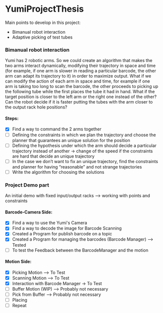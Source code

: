 # YumiProjectThesis

Main points to develop in this project:

* Bimanual robot interaction
* Adaptive picking of test tubes

### Bimanual robot interaction

Yumi has 2 robotic arms. So we could create an algorithm that makes the two arms interact dynamically,
modifying their trajectory in space and time (for example, if one arm is slower
in reading a particular barcode, the other arm can adapt its trajectory to it)
in order to maximize output.
What if we can modify the action of each arm in space and time,
for example if one arm is taking too long to scan the barcode,
the other proceeds to picking up the following tube while the first places the tube it had in hand. 
What if the target position is closer to the left arm or the right one instead of the other?
Can the robot decide if it is faster putting the tubes with the arm closer
to the output rack hole positions?

#### Steps:

- [x] Find a way to command the 2 arms together
- [ ] Defining the constraints in which we plan the trajectory and choose the planner
that guarantees an unique solution for the position
- [ ] Defining the hypothesis under which the arm should decide a particular trajectory instead of another → change of the speed if the constraints are hard that decide an unique trajectory
- [ ] In the case we don’t want to fix an unique trajectory, find the constraints
 and planner for having “reasonable” and not strange trajectories
- [ ] Write the algorithm for choosing the solutions

### Project Demo part

An initial demo with fixed input/output racks --> working with points and constraints

#### Barcode-Camera Side:
 
- [x] Find a way to use the Yumi's Camera
- [x] Find a way to decode the image for Barcode Scanning
- [x] Created a Program for publish barcode on a topic
- [x] Created a Program for managing the barcodes (Barcode Manager) --> Tested
- [ ] To test the Feedback between the BarcodeManager and the motion

#### Motion Side:
- [x] Picking Motion  --> To Test
- [x] Scanning Motion  --> To Test
- [x] Interaction with Barcode Manager -> To Test
- [ ] Buffer Motion (WIP)  --> Probably not necessary
- [ ] Pick from Buffer  --> Probably not necessary
- [ ] Placing
- [ ] Repeat